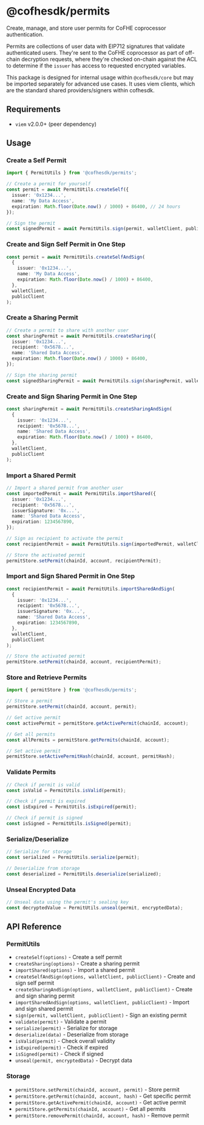 # @cofhesdk/permits

Create, manage, and store user permits for CoFHE coprocessor authentication.

Permits are collections of user data with EIP712 signatures that validate authenticated users. They're sent to the CoFHE coprocessor as part of off-chain decryption requests, where they're checked on-chain against the ACL to determine if the `issuer` has access to requested encrypted variables.

This package is designed for internal usage within `@cofhesdk/core` but may be imported separately for advanced use cases. It uses viem clients, which are the standard shared providers/signers within cofhesdk.

## Requirements

- `viem` v2.0.0+ (peer dependency)

## Usage

### Create a Self Permit

```typescript
import { PermitUtils } from '@cofhesdk/permits';

// Create a permit for yourself
const permit = await PermitUtils.createSelf({
  issuer: '0x1234...',
  name: 'My Data Access',
  expiration: Math.floor(Date.now() / 1000) + 86400, // 24 hours
});

// Sign the permit
const signedPermit = await PermitUtils.sign(permit, walletClient, publicClient);
```

### Create and Sign Self Permit in One Step

```typescript
const permit = await PermitUtils.createSelfAndSign(
  {
    issuer: '0x1234...',
    name: 'My Data Access',
    expiration: Math.floor(Date.now() / 1000) + 86400,
  },
  walletClient,
  publicClient
);
```

### Create a Sharing Permit

```typescript
// Create a permit to share with another user
const sharingPermit = await PermitUtils.createSharing({
  issuer: '0x1234...',
  recipient: '0x5678...',
  name: 'Shared Data Access',
  expiration: Math.floor(Date.now() / 1000) + 86400,
});

// Sign the sharing permit
const signedSharingPermit = await PermitUtils.sign(sharingPermit, walletClient, publicClient);
```

### Create and Sign Sharing Permit in One Step

```typescript
const sharingPermit = await PermitUtils.createSharingAndSign(
  {
    issuer: '0x1234...',
    recipient: '0x5678...',
    name: 'Shared Data Access',
    expiration: Math.floor(Date.now() / 1000) + 86400,
  },
  walletClient,
  publicClient
);
```

### Import a Shared Permit

```typescript
// Import a shared permit from another user
const importedPermit = await PermitUtils.importShared({
  issuer: '0x1234...',
  recipient: '0x5678...',
  issuerSignature: '0x...',
  name: 'Shared Data Access',
  expiration: 1234567890,
});

// Sign as recipient to activate the permit
const recipientPermit = await PermitUtils.sign(importedPermit, walletClient, publicClient);

// Store the activated permit
permitStore.setPermit(chainId, account, recipientPermit);
```

### Import and Sign Shared Permit in One Step

```typescript
const recipientPermit = await PermitUtils.importSharedAndSign(
  {
    issuer: '0x1234...',
    recipient: '0x5678...',
    issuerSignature: '0x...',
    name: 'Shared Data Access',
    expiration: 1234567890,
  },
  walletClient,
  publicClient
);

// Store the activated permit
permitStore.setPermit(chainId, account, recipientPermit);
```

### Store and Retrieve Permits

```typescript
import { permitStore } from '@cofhesdk/permits';

// Store a permit
permitStore.setPermit(chainId, account, permit);

// Get active permit
const activePermit = permitStore.getActivePermit(chainId, account);

// Get all permits
const allPermits = permitStore.getPermits(chainId, account);

// Set active permit
permitStore.setActivePermitHash(chainId, account, permitHash);
```

### Validate Permits

```typescript
// Check if permit is valid
const isValid = PermitUtils.isValid(permit);

// Check if permit is expired
const isExpired = PermitUtils.isExpired(permit);

// Check if permit is signed
const isSigned = PermitUtils.isSigned(permit);
```

### Serialize/Deserialize

```typescript
// Serialize for storage
const serialized = PermitUtils.serialize(permit);

// Deserialize from storage
const deserialized = PermitUtils.deserialize(serialized);
```

### Unseal Encrypted Data

```typescript
// Unseal data using the permit's sealing key
const decryptedValue = PermitUtils.unseal(permit, encryptedData);
```

## API Reference

### PermitUtils

- `createSelf(options)` - Create a self permit
- `createSharing(options)` - Create a sharing permit
- `importShared(options)` - Import a shared permit
- `createSelfAndSign(options, walletClient, publicClient)` - Create and sign self permit
- `createSharingAndSign(options, walletClient, publicClient)` - Create and sign sharing permit
- `importSharedAndSign(options, walletClient, publicClient)` - Import and sign shared permit
- `sign(permit, walletClient, publicClient)` - Sign an existing permit
- `validate(permit)` - Validate a permit
- `serialize(permit)` - Serialize for storage
- `deserialize(data)` - Deserialize from storage
- `isValid(permit)` - Check overall validity
- `isExpired(permit)` - Check if expired
- `isSigned(permit)` - Check if signed
- `unseal(permit, encryptedData)` - Decrypt data

### Storage

- `permitStore.setPermit(chainId, account, permit)` - Store permit
- `permitStore.getPermit(chainId, account, hash)` - Get specific permit
- `permitStore.getActivePermit(chainId, account)` - Get active permit
- `permitStore.getPermits(chainId, account)` - Get all permits
- `permitStore.removePermit(chainId, account, hash)` - Remove permit
